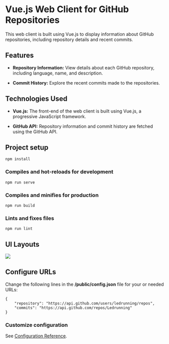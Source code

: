 # Vue.js Web Client for GitHub Repositories

This web client is built using Vue.js to display information about GitHub repositories, including repository details and recent commits.

## Features

- **Repository Information:** View details about each GitHub repository, including language, name, and description.

- **Commit History:** Explore the recent commits made to the repositories.

## Technologies Used

- **Vue.js:** The front-end of the web client is built using Vue.js, a progressive JavaScript framework.

- **GitHub API:** Repository information and commit history are fetched using the GitHub API.

## Project setup
```
npm install
```

### Compiles and hot-reloads for development
```
npm run serve
```

### Compiles and minifies for production
```
npm run build
```

### Lints and fixes files
```
npm run lint
```

  ## UI Layouts
  
  ![](githubVue.gif)

## Configure URLs

Change the following lines in the **/public/config.json** file for your or needed URLs:  

```
{
    "repository": "https://api.github.com/users/ledrunning/repos",
    "commits": "https://api.github.com/repos/Ledrunning"
}
```

### Customize configuration
See [Configuration Reference](https://cli.vuejs.org/config/).
